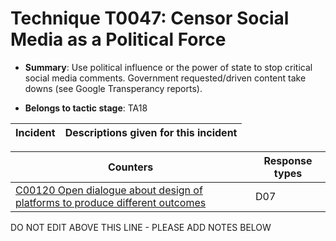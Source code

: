 # Technique T0047: Censor Social Media as a Political Force

* **Summary**: Use political influence or the power of state to stop critical social media comments. Government requested/driven content take downs (see Google Transperancy reports).

* **Belongs to tactic stage**: TA18


| Incident | Descriptions given for this incident |
| -------- | -------------------- |



| Counters | Response types |
| -------- | -------------- |
| [C00120 Open dialogue about design of platforms to produce different outcomes](../../generated_pages/counters/C00120.md) | D07 |


DO NOT EDIT ABOVE THIS LINE - PLEASE ADD NOTES BELOW
